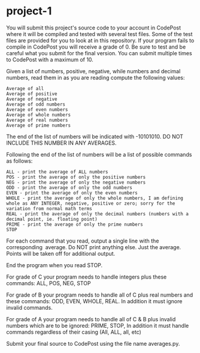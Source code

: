 # project-1

You will submit this project's source code to your account in CodePost where it will be compiled and tested with several test files. Some of the test files are provided for you to look at in this repository. If your program fails to compile in CodePost you will receive a grade of 0. Be sure to test and be careful what you submit for the final version. You can submit multiple times to CodePost with a maximum of 10. 

Given a list of numbers, positive, negative, while numbers and decimal numbers, read them in as you are reading compute the following values:

```
Average of all
Average of positive
Average of negative
Average of odd numbers
Average of even numbers
Average of whole numbers
Average of real numbers
Average of prime numbers
```

The end of the list of numbers will be indicated with -10101010. DO NOT INCLUDE THIS NUMBER IN ANY AVERAGES. 

Following the end of the list of numbers will be a list of possible commands as follows:

```
ALL - print the average of ALL numbers
POS - print the average of only the positive numbers
NEG - print the average of only the negative numbers
ODD - print the average of only the odd numbers
EVEN - print the average of only the even numbers 
WHOLE - print the average of only the whole numbers, I am defining whole as ANY INTEGER, negative, positive or zero; sorry for the variation from normal math terms
REAL - print the average of only the decimal numbers (numbers with a decimal point, ie. floating point)
PRIME - print the average of only the prime numbers
STOP
```

For each command that you read, output a single line with the corresponding  average. Do NOT print anything else. Just the average. Points will be taken off for additional output. 

End the program when you read STOP.


For grade of C your program needs to handle integers plus these commands: ALL, POS, NEG, STOP

For grade of B your program needs to handle all of C plus real numbers and these commands: ODD, EVEN, WHOLE, REAL. In addition it must ignore invalid commands. 

For grade of A your program needs to handle all of C & B plus invalid numbers which are to be ignored: PRIME, STOP, In addition it must handle commands regardless of their casing (All, ALL, all, etc)


Submit your final source to CodePost using the file name averages.py.


